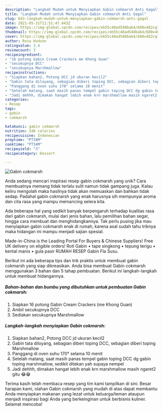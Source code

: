 ```yaml
---
description: "Langkah Mudah untuk Menyiapkan Gabin cokmarsh Anti Gagal"
title: "Langkah Mudah untuk Menyiapkan Gabin cokmarsh Anti Gagal"
slug: 643-langkah-mudah-untuk-menyiapkan-gabin-cokmarsh-anti-gagal
date: 2021-05-31T11:51:47.643Z
image: https://img-global.cpcdn.com/recipes/eb55c48ad548bab4/680x482cq70/gabin-cokmarsh-foto-resep-utama.jpg
thumbnail: https://img-global.cpcdn.com/recipes/eb55c48ad548bab4/680x482cq70/gabin-cokmarsh-foto-resep-utama.jpg
cover: https://img-global.cpcdn.com/recipes/eb55c48ad548bab4/680x482cq70/gabin-cokmarsh-foto-resep-utama.jpg
author: Rosa Hudson
ratingvalue: 3.4
reviewcount: 3
recipeingredient:
- "16 potong Gabin Cream Crackers me Khong Guan"
- "secukupnya DCC"
- "secukupnya Marshmallow"
recipeinstructions:
- "Siapkan bahan2, Potong DCC jd ukuran kecil2"
- "Gabin tata diloyang, sebagian diberi toping DCC, sebagian diberi toping Marshmallow"
- "Panggang di oven suhu 170° selama 10 menit"
- "Setelah matang, saat masih panas tempel gabin toping DCC dg gabin toping marshmallow, sedikit ditekan yah supaya nempel"
- "Jadi dehhh, dimakan hangat lebih enak krn marshmallow masih ngaret2 gitu 😂😁"
categories:
- Resep
tags:
- gabin
- cokmarsh

katakunci: gabin cokmarsh 
nutrition: 248 calories
recipecuisine: Indonesian
preptime: "PT38M"
cooktime: "PT34M"
recipeyield: "3"
recipecategory: Dessert

---
```



![Gabin cokmarsh](https://img-global.cpcdn.com/recipes/eb55c48ad548bab4/680x482cq70/gabin-cokmarsh-foto-resep-utama.jpg)

Anda sedang mencari inspirasi resep gabin cokmarsh yang unik? Cara membuatnya memang tidak terlalu sulit namun tidak gampang juga. Kalau keliru mengolah maka hasilnya tidak akan memuaskan dan bahkan tidak sedap. Padahal gabin cokmarsh yang enak harusnya sih mempunyai aroma dan cita rasa yang mampu memancing selera kita.

Ada beberapa hal yang sedikit banyak berpengaruh terhadap kualitas rasa dari gabin cokmarsh, mulai dari jenis bahan, lalu pemilihan bahan segar, hingga cara membuat dan menghidangkannya. Tak perlu pusing jika mau menyiapkan gabin cokmarsh enak di rumah, karena asal sudah tahu triknya maka hidangan ini mampu menjadi sajian spesial.

Made-in-China is the Leading Portal For Buyers &amp; Chinese Suppliers! Free UK delivery on eligible orders! Roti Gabin • tape singkong • tepung terigu • kental manis • gula pasir RUMAH RESEP Gabin Fla Susu.


Berikut ini ada beberapa tips dan trik praktis untuk membuat gabin cokmarsh yang siap dikreasikan. Anda bisa membuat Gabin cokmarsh menggunakan 3 bahan dan 5 tahap pembuatan. Berikut ini langkah-langkah untuk membuat hidangannya.

<!--inarticleads1-->

##### Bahan-bahan dan bumbu yang dibutuhkan untuk pembuatan Gabin cokmarsh:

1. Siapkan 16 potong Gabin Cream Crackers (me Khong Guan)
1. Ambil secukupnya DCC
1. Sediakan secukupnya Marshmallow




<!--inarticleads2-->

##### Langkah-langkah menyiapkan Gabin cokmarsh:

1. Siapkan bahan2, Potong DCC jd ukuran kecil2
1. Gabin tata diloyang, sebagian diberi toping DCC, sebagian diberi toping Marshmallow
1. Panggang di oven suhu 170° selama 10 menit
1. Setelah matang, saat masih panas tempel gabin toping DCC dg gabin toping marshmallow, sedikit ditekan yah supaya nempel
1. Jadi dehhh, dimakan hangat lebih enak krn marshmallow masih ngaret2 gitu 😂😁




Terima kasih telah membaca resep yang tim kami tampilkan di sini. Besar harapan kami, olahan Gabin cokmarsh yang mudah di atas dapat membantu Anda menyiapkan makanan yang lezat untuk keluarga/teman ataupun menjadi inspirasi bagi Anda yang berkeinginan untuk berbisnis kuliner. Selamat mencoba!

